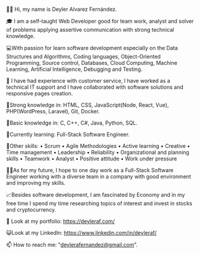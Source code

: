 👋🏽 Hi, my name is Deyler Alvarez Fernández.

🎓 I am a self-taught Web Developer good for team work, analyst and solver of problems applying assertive communication with strong technical knowledge.

💻With passion for learn software development especially on the Data Structures and Algorithms, Coding languages, Object-Oriented Programming, Source control, Databases, Cloud Computing, Machine Learning, Artificial Intelligence, Debugging and Testing.

💼 I have had experience with customer service, I have worked as a technical IT support and I have collaborated with software solutions and responsive pages creation.

📑Strong knowledge in: HTML, CSS, JavaScript(Node, React, Vue), PHP(WordPress, Laravel), Git, Docker. 

📑Basic knowledge in: C, C++, C#, Java, Python, SQL.

🧮Currently learning: Full-Stack Software Engineer.

🦾Other skills:
	• Scrum
	• Agile Methodologies
	• Active learning
	• Creative
	• Time management
	• Leadership
	• Reliability
	• Organizational and planning skills
	• Teamwork
	• Analyst
	• Positive attitude
	• Work under pressure

🧑‍💻As for my future, I hope to one day work as a Full-Stack Software Engineer working with a diverse team in a company with good environment and improving my skills.

📈Besides software development, I am fascinated by Economy and in my free time I spend my time researching topics of interest and invest in stocks and cryptocurrency.

👀 Look at my portfolio:  https://deyleraf.com/

😺Look at my LinkedIn:  https://www.linkedin.com/in/deyleraf/

📫 How to reach me: "deylerafernandez@gmail.com".

<!---
DeylerAF/DeylerAF is a ✨ special ✨ repository because its `README.md` (this file) appears on your GitHub profile.
You can click the Preview link to take a look at your changes.
--->
